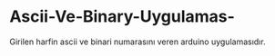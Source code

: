 # Ascii-Ve-Binary-Uygulamas-
Girilen harfin ascii ve binari numarasını veren arduino uygulamasıdır.
